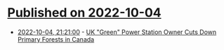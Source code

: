 # [Published on 2022-10-04](index.md)

* [2022-10-04, 21:21:00](https://soylentnews.org/article.pl?sid=22/10/04/1211246&from=rss) - [UK \"Green\" Power Station Owner Cuts Down Primary Forests in Canada](https://soylentnews.org/article.pl?sid=22/10/04/1211246&from=rss)
